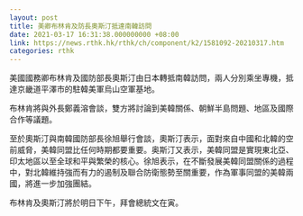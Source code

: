 ```yaml
---
layout: post
title: 美卿布林肯及防長奧斯汀抵達南韓訪問
date: 2021-03-17 16:31:38.000000000 +08:00
link: https://news.rthk.hk/rthk/ch/component/k2/1581092-20210317.htm
categories: rthk
---
```


美國國務卿布林肯及國防部長奧斯汀由日本轉抵南韓訪問，兩人分別乘坐專機，抵達京畿道平澤市的駐韓美軍烏山空軍基地。

布林肯將與外長鄭義溶會談，雙方將討論到美韓關係、朝鮮半島問題、地區及國際合作等議題。

至於奧斯汀與南韓國防部長徐旭舉行會談，奧斯汀表示，面對來自中國和北韓的空前威脅，美韓同盟比任何時期都要重要。奥斯汀又表示，美韓同盟是實現東北亞、印太地區以至全球和平與繁榮的核心。徐旭表示，在不斷發展美韓同盟關係的過程中，對北韓維持強而有力的遏制及聯合防衛態勢至關重要，作為軍事同盟的美韓兩國，將進一步加強團結。

布林肯及奧斯汀將於明日下午，拜會總統文在寅。
